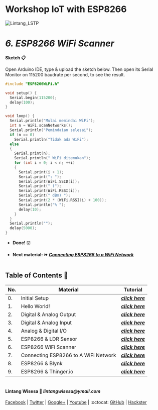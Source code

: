 # **Workshop IoT with ESP8266**

![Lintang_LSTP](https://3.bp.blogspot.com/-8QBGUwbf2FA/WvvQN_M9L4I/AAAAAAAAEHk/QGSQSxcFuioZCIhcIpBkBtdzK4JKbmJawCLcBGAs/s400/default.png)

# *__6. ESP8266 WiFi Scanner__*

  **Sketch :clipboard:**
      
  Open Arduino IDE, type & upload the sketch below. Then open its Serial Monitor on 115200 baudrate per second, to see the result.

  ```c++
  #include "ESP8266WiFi.h"

  void setup() {
    Serial.begin(115200);
    delay(100);
  }

  void loop() {
    Serial.println("Mulai memindai WiFi");
    int n = WiFi.scanNetworks();
    Serial.println("Pemindaian selesai");
    if (n == 0)
      Serial.println("Tidak ada WiFi");
    else
    {
      Serial.print(n);
      Serial.println(" WiFi ditemukan");
      for (int i = 0; i < n; ++i)
      {
        Serial.print(i + 1);
        Serial.print(": ");
        Serial.print(WiFi.SSID(i));
        Serial.print(" (");
        Serial.print(WiFi.RSSI(i));
        Serial.print(" dBm) ");
        Serial.print(2 * (WiFi.RSSI(i) + 100));
        Serial.println("% ");
        delay(10);
      }
    }
    Serial.println("");
    delay(5000);
  }
  ```

  - __Done!__ :ballot_box_with_check:

  - __Next material: :fast_forward: *[Connecting ESP8266 to a WiFi Network]()*__ 

#

## **Table of Contents :memo:**

  No.|Material|Tutorial
  -----|-----|-----
  0.|Initial Setup|*__[click here](https://github.com/LintangWisesa/LSTP-Workshop-IoT-ESP8266/tree/master/0_Setup)__*
  1.|Hello World!|_**[click here](https://github.com/LintangWisesa/LSTP-Workshop-IoT-ESP8266/tree/master/1_Hello_World)**_
  2.|Digital & Analog Output|_**[click here](https://github.com/LintangWisesa/LSTP-Workshop-IoT-ESP8266/tree/master/2_Digital_Analog_Output)**_
  3.|Digital & Analog Input|_**[click here](https://github.com/LintangWisesa/LSTP-Workshop-IoT-ESP8266/tree/master/3_Digital_Analog_Input)**_
  4.|Analog & Digital I/O|_**[click here](https://github.com/LintangWisesa/LSTP-Workshop-IoT-ESP8266/tree/master/4_Digital_Analog_Input_Output)**_
  5.|ESP8266 & LDR Sensor|_**[click here]()**_
  6.|ESP8266 WiFi Scanner|_**[click here]()**_
  7.|Connecting ESP8266 to A WiFi Network|_**[click here]()**_
  8.|ESP8266 & Blynk|_**[click here]()**_
  9.|ESP8266 & Thinger.io|_**[click here]()**_

#

#### Lintang Wisesa :love_letter: _lintangwisesa@ymail.com_

[Facebook](https://www.facebook.com/lintangbagus) | 
[Twitter](https://twitter.com/Lintang_Wisesa) |
[Google+](https://plus.google.com/u/0/+LintangWisesa1) |
[Youtube](https://www.youtube.com/user/lintangbagus) | 
:octocat: [GitHub](https://github.com/LintangWisesa) |
[Hackster](https://www.hackster.io/lintangwisesa)
